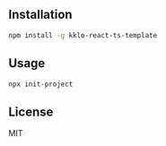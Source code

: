 ## Installation

```bash
npm install -g kklo-react-ts-template
```

## Usage

```bash
npx init-project
```

## License

MIT
